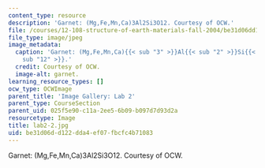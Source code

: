 ```yaml
---
content_type: resource
description: 'Garnet: (Mg,Fe,Mn,Ca)3Al2Si3O12. Courtesy of OCW.'
file: /courses/12-108-structure-of-earth-materials-fall-2004/be31d06dd122dda4ef07fbcfc4b71083_lab2-2.jpg
file_type: image/jpeg
image_metadata:
  caption: 'Garnet: (Mg,Fe,Mn,Ca){{< sub "3" >}}Al{{< sub "2" >}}Si{{< sub "3" >}}O{{<
    sub "12" >}}.'
  credit: Courtesy of OCW.
  image-alt: garnet.
learning_resource_types: []
ocw_type: OCWImage
parent_title: 'Image Gallery: Lab 2'
parent_type: CourseSection
parent_uid: 025f5e90-c11a-2ee5-6b09-b097d7d93d2a
resourcetype: Image
title: lab2-2.jpg
uid: be31d06d-d122-dda4-ef07-fbcfc4b71083
---
```

Garnet: (Mg,Fe,Mn,Ca)3Al2Si3O12. Courtesy of OCW.

